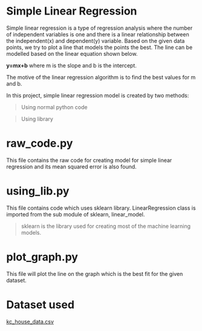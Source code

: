 # Simple Linear Regression
Simple linear regression is a type of regression analysis where the number of independent variables is one and there is a linear relationship between the independent(x) and dependent(y) variable. Based on the given data points, we try to plot a line that models the points the best. The line can be modelled based on the linear equation shown below.

 **y=mx+b** 
 where m is the slope and b is the intercept.

The motive of the linear regression algorithm is to find the best values for m and b. 

In this project, simple linear regression model is created by two  methods:

 > Using normal python code
 
 > Using library
 
 # raw_code.py
 This file contains the raw code for creating model for simple linear regression and its mean squared error is also found.
 
 # using_lib.py
 This file contains code which uses sklearn library. LinearRegression class is imported from the sub module of sklearn, linear_model.
  >sklearn is the library used for creating most of the machine learning models.

# plot_graph.py
This file will plot the line on the graph which is the best fit for the given dataset.

# Dataset used
[kc_house_data.csv](https://www.kaggle.com/shivachandel/kc-house-data)
